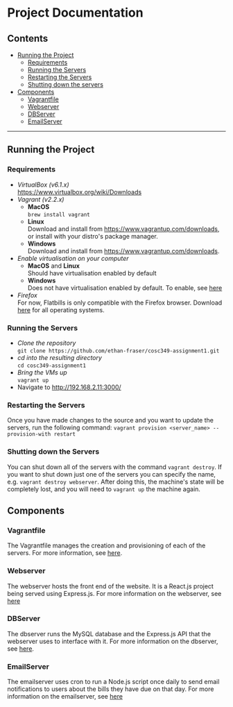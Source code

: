 # Project Documentation

## Contents
- [Running the Project](#running-the-project)
    - [Requirements](#requirements)
    - [Running the Servers](#running-the-servers)
    - [Restarting the Servers](#restarting-the-servers)
    - [Shutting down the servers](#shutting-down-the-servers)
- [Components](#components)
    - [Vagrantfile](#vagrantfile)
    - [Webserver](#webserver)
    - [DBServer](#dbserver)
    - [EmailServer](#emailserver)

---

## Running the Project
### Requirements
- *VirtualBox (v6.1.x)*\
https://www.virtualbox.org/wiki/Downloads
- *Vagrant (v2.2.x)*
    - **MacOS**\
    `brew install vagrant`
    - **Linux**\
    Download and install from https://www.vagrantup.com/downloads, or install with your distro's package manager.
    - **Windows**\
    Download and install from https://www.vagrantup.com/downloads.
- *Enable virtualisation on your computer*
    - **MacOS** and **Linux**\
    Should have virtualisation enabled by default
    - **Windows**\
    Does not have virtualisation enabled by default. To enable, see [here](https://www.youtube.com/watch?v=MOuTxfzCvMY)
- *Firefox*\
    For now, Flatbills is only compatible with the Firefox browser. Download [here](https://www.mozilla.org/en-GB/firefox/browsers/) for all operating systems.

### Running the Servers
- *Clone the repository*\
    `git clone https://github.com/ethan-fraser/cosc349-assignment1.git`
- *cd into the resulting directory*\
    `cd cosc349-assignment1`
- *Bring the VMs up*\
    `vagrant up`
- Navigate to http://192.168.2.11:3000/
### Restarting the Servers
Once you have made changes to the source and you want to update the servers, run the following command:
`vagrant provision <server_name> --provision-with restart`
### Shutting down the Servers
You can shut down all of the servers with the command `vagrant destroy`. If you want to shut down just one of the servers you can specify the name, e.g. `vagrant destroy webserver`. After doing this, the machine's state will be completely lost, and you will need to `vagrant up` the machine again.
## Components

### Vagrantfile
The Vagrantfile manages the creation and provisioning of each of the servers. For more information, see [here](./vagrantfile.md).

### Webserver
The webserver hosts the front end of the website. It is a React.js project being served using Express.js. For more information on the webserver, see [here](./webserver/index.md)

### DBServer
The dbserver runs the MySQL database and the Express.js API that the webserver uses to interface with it. For more information on the dbserver, see [here](./dbserver/index.md).

### EmailServer
The emailserver uses cron to run a Node.js script once daily to send email notifications to users about the bills they have due on that day. For more information on the emailserver, see [here](./emailserver/index.md)
